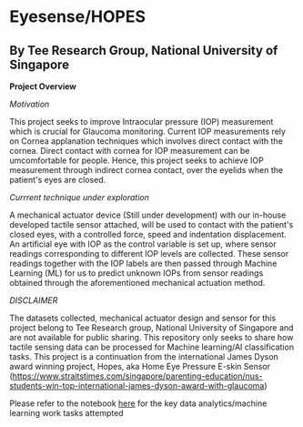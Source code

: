 # Eyesense/HOPES
## By Tee Research Group, National University of Singapore

**Project Overview**

*Motivation*

This project seeks to improve Intraocular pressure (IOP) measurement which is crucial for Glaucoma monitoring. Current IOP measurements rely on Cornea applanation techniques which involves direct contact with the cornea. Direct contact with cornea for IOP measurement can be umcomfortable for people. Hence, this project seeks to achieve IOP measurement through indirect cornea contact, over the eyelids when the patient's eyes are closed.

*Currrent technique under exploration*

A mechanical actuator device (Still under development) with our in-house developed tactile sensor attached, will be used to contact with the patient's closed eyes, with a controlled force, speed and indentation displacement. An artificial eye with IOP as the control variable is set up, where sensor readings corresponding to different IOP levels are collected. These sensor readings together with the IOP labels are then passed through Machine Learning (ML) for us to predict unknown IOPs from sensor readings obtained through the aforementioned mechanical actuation method.

*DISCLAIMER*

The datasets collected, mechanical actuator design and sensor for this project belong to Tee Research group, National University of Singapore and are not available for public sharing. This repository only seeks to share how tactile sensing data can be processed for Machine learning/AI classification tasks. This project is a continuation from the international James Dyson award winning project, Hopes, aka Home Eye Pressure E-skin Sensor (https://www.straitstimes.com/singapore/parenting-education/nus-students-win-top-international-james-dyson-award-with-glaucoma)

Please refer to the notebook [here](./readme.ipynb) for the key data analytics/machine learning work tasks attempted 
